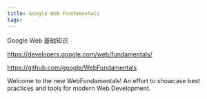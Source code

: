 ```yaml
---
title: Google Web Fundamentals
tags:
---
```


Google Web 基础知识

https://developers.google.com/web/fundamentals/

https://github.com/google/WebFundamentals


Welcome to the new WebFundamentals! An effort to showcase best practices and tools for modern Web Development.
